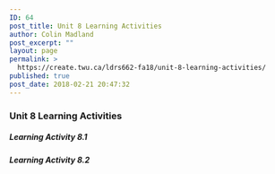 ```yaml
---
ID: 64
post_title: Unit 8 Learning Activities
author: Colin Madland
post_excerpt: ""
layout: page
permalink: >
  https://create.twu.ca/ldrs662-fa18/unit-8-learning-activities/
published: true
post_date: 2018-02-21 20:47:32
---
```

### Unit 8 Learning Activities

##### Learning Activity 8.1

##### Learning Activity 8.2